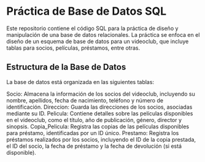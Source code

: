 
<h1>Práctica de Base de Datos SQL</h1>

Este repositorio contiene el código SQL para la práctica de diseño y manipulación de una base de datos relacionales. La práctica se enfoca en el diseño de un esquema de base de datos para un videoclub, que incluye tablas para socios, películas, préstamos, entre otras.

<h2>Estructura de la Base de Datos</h2>

La base de datos está organizada en las siguientes tablas:

Socio: Almacena la información de los socios del videoclub, incluyendo su nombre, apellidos, fecha de nacimiento, teléfono y número de identificación.
Direccion: Guarda las direcciones de los socios, asociadas mediante su ID.
Pelicula: Contiene detalles sobre las películas disponibles en el videoclub, como el título, año de publicación, género, director y sinopsis.
Copia_Pelicula: Registra las copias de las películas disponibles para préstamo, identificadas por un ID único.
Prestamo: Registra los préstamos realizados por los socios, incluyendo el ID de la copia prestada, el ID del socio, la fecha de préstamo y la fecha de devolución (si está disponible).
